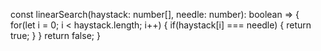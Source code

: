 const linearSearch(haystack: number[], needle: number): boolean => {
  for(let i = 0; i < haystack.length; i++) {
    if(haystack[i] === needle) {
      return true;
    }
  }
  return false;
}